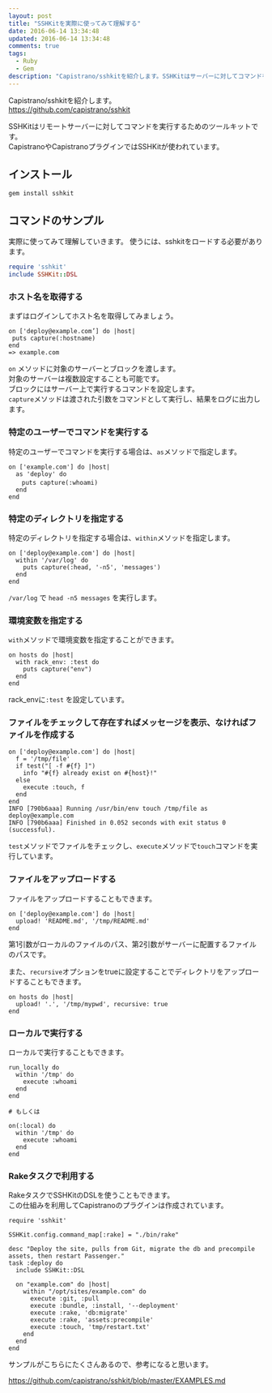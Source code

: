 ```yaml
---
layout: post
title: "SSHKitを実際に使ってみて理解する"
date: 2016-06-14 13:34:48
updated: 2016-06-14 13:34:48
comments: true
tags: 
  - Ruby 
  - Gem
description: "Capistrano/sshkitを紹介します。SSHKitはサーバーに対してコマンドを実行するためのツールキットです。CapistranoやCapistranoプラグインではSSHKitが使われています。実際に使ってみて使い方を理解しましょう。"
---
```


Capistrano/sshkitを紹介します。  
https://github.com/capistrano/sshkit

SSHKitはリモートサーバーに対してコマンドを実行するためのツールキットです。  
CapistranoやCapistranoプラグインではSSHKitが使われています。

## インストール


```
gem install sshkit

```

## コマンドのサンプル

実際に使ってみて理解していきます。
使うには、sshkitをロードする必要があります。


```ruby
require 'sshkit'
include SSHKit::DSL

```

### ホスト名を取得する

まずはログインしてホスト名を取得してみましょう。


```
on ['deploy@example.com’] do |host|
 puts capture(:hostname)
end
=> example.com

```

`on` メソッドに対象のサーバーとブロックを渡します。  
対象のサーバーは複数設定することも可能です。  
ブロックにはサーバー上で実行するコマンドを設定します。  
`capture`メソッドは渡された引数をコマンドとして実行し、結果をログに出力します。

### 特定のユーザーでコマンドを実行する

特定のユーザーでコマンドを実行する場合は、`as`メソッドで指定します。


```
on ['example.com'] do |host|
  as 'deploy' do
  　puts capture(:whoami)
  end
end

```

### 特定のディレクトリを指定する

特定のディレクトリを指定する場合は、`within`メソッドを指定します。


```
on ['deploy@example.com'] do |host|
  within '/var/log' do
    puts capture(:head, '-n5', 'messages')
  end
end

```

`/var/log` で `head -n5 messages` を実行します。

### 環境変数を指定する

`with`メソッドで環境変数を指定することができます。


```
on hosts do |host|
  with rack_env: :test do
    puts capture("env")
  end
end

```

rack_envに`:test` を設定しています。

### ファイルをチェックして存在すればメッセージを表示、なければファイルを作成する


```
on ['deploy@example.com'] do |host|
  f = '/tmp/file'
  if test("[ -f #{f} ]")
    info "#{f} already exist on #{host}!"
  else
    execute :touch, f
  end
end
INFO [790b6aaa] Running /usr/bin/env touch /tmp/file as deploy@example.com
INFO [790b6aaa] Finished in 0.052 seconds with exit status 0 (successful).

```

`test`メソッドでファイルをチェックし、`execute`メソッドで`touch`コマンドを実行しています。

### ファイルをアップロードする

ファイルをアップロードすることもできます。


```
on ['deploy@example.com'] do |host|
  upload! 'README.md', '/tmp/README.md'
end

```

第1引数がローカルのファイルのパス、第2引数がサーバーに配置するファイルのパスです。

また、`recursive`オプションをtrueに設定することでディレクトリをアップロードすることもできます。


```
on hosts do |host|
  upload! '.', '/tmp/mypwd', recursive: true
end

```

### ローカルで実行する

ローカルで実行することもできます。


```
run_locally do
  within '/tmp' do
    execute :whoami
  end
end

# もしくは

on(:local) do
  within '/tmp' do
    execute :whoami
  end
end

```

### Rakeタスクで利用する

RakeタスクでSSHKitのDSLを使うこともできます。  
この仕組みを利用してCapistranoのプラグインは作成されています。


```
require 'sshkit'

SSHKit.config.command_map[:rake] = "./bin/rake"

desc "Deploy the site, pulls from Git, migrate the db and precompile assets, then restart Passenger."
task :deploy do
  include SSHKit::DSL

  on "example.com" do |host|
    within "/opt/sites/example.com" do
      execute :git, :pull
      execute :bundle, :install, '--deployment'
      execute :rake, 'db:migrate'
      execute :rake, 'assets:precompile'
      execute :touch, 'tmp/restart.txt'
    end
  end
end

```

サンプルがこちらにたくさんあるので、参考になると思います。

https://github.com/capistrano/sshkit/blob/master/EXAMPLES.md
